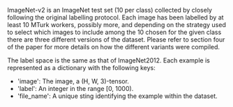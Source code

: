 ImageNet-v2 is an ImageNet test set (10 per class) collected by closely
following the original labelling protocol. Each image has been labelled by at
least 10 MTurk workers, possibly more, and depending on the strategy used to
select which images to include among the 10 chosen for the given class there are
three different versions of the dataset. Please refer to section four of the
paper for more details on how the different variants were compiled.

The label space is the same as that of ImageNet2012. Each example is represented
as a dictionary with the following keys:

*   'image': The image, a (H, W, 3)-tensor.
*   'label': An integer in the range [0, 1000).
*   'file_name': A unique sting identifying the example within the dataset.
